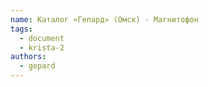 ```yaml
---
name: Каталог «Гепард» (Омск) - Магнитофон
tags:
  - document
  - krista-2
authors:
  - gepard
---
```

